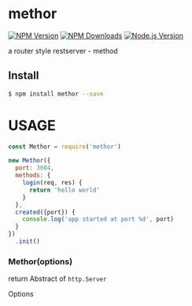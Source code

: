 # methor

[![NPM Version][npm-image]][npm-url]
[![NPM Downloads][downloads-image]][downloads-url]
[![Node.js Version][node-version-image]][node-version-url]

a router style restserver - method


## Install

```bash
$ npm install methor --save
```

# USAGE
```js
const Methor = require('methor')

new Methor({
  port: 3004,
  methods: {
    login(req, res) {
      return 'hello world'
    }
  },
  created({port}) {
    console.log('app started at port %d', port)
  }
})
  .init()
```

### Methor(options)

return Abstract of `http.Server`

Options


[npm-image]: https://img.shields.io/npm/v/methor.svg
[npm-url]: https://npmjs.org/package/methor
[node-version-image]: https://img.shields.io/node/v/methor.svg
[node-version-url]: http://nodejs.org/download/
[downloads-image]: https://img.shields.io/npm/dm/methor.svg
[downloads-url]: https://npmjs.org/package/methor
